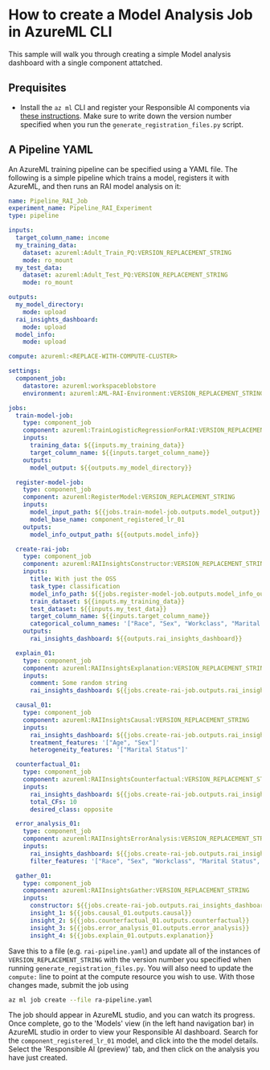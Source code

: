 # How to create a Model Analysis Job in AzureML CLI

This sample will walk you through creating a simple Model analysis dashboard with a single component attatched.

## Prequisites

- Install the ``` az ml ``` CLI and register your Responsible AI components via [these instructions](https://github.com/Azure/RAI-vNext-Preview/blob/main/docs/Setup.md). Make sure to write down the version number specified when you run the `generate_registration_files.py` script.

## A Pipeline YAML

An AzureML training pipeline can be specified using a YAML file.
The following is a simple pipeline which trains a model, registers it with AzureML, and then runs an RAI model analysis on it:

```yaml
name: Pipeline_RAI_Job
experiment_name: Pipeline_RAI_Experiment
type: pipeline

inputs:
  target_column_name: income
  my_training_data:
    dataset: azureml:Adult_Train_PQ:VERSION_REPLACEMENT_STRING
    mode: ro_mount
  my_test_data:
    dataset: azureml:Adult_Test_PQ:VERSION_REPLACEMENT_STRING
    mode: ro_mount

outputs:
  my_model_directory:
    mode: upload
  rai_insights_dashboard:
    mode: upload
  model_info:
    mode: upload

compute: azureml:<REPLACE-WITH-COMPUTE-CLUSTER>

settings:
  component_job:
    datastore: azureml:workspaceblobstore
    environment: azureml:AML-RAI-Environment:VERSION_REPLACEMENT_STRING

jobs:
  train-model-job:
    type: component_job
    component: azureml:TrainLogisticRegressionForRAI:VERSION_REPLACEMENT_STRING
    inputs:
      training_data: ${{inputs.my_training_data}}
      target_column_name: ${{inputs.target_column_name}}
    outputs:
      model_output: ${{outputs.my_model_directory}}

  register-model-job:
    type: component_job
    component: azureml:RegisterModel:VERSION_REPLACEMENT_STRING
    inputs:
      model_input_path: ${{jobs.train-model-job.outputs.model_output}}
      model_base_name: component_registered_lr_01
    outputs:
      model_info_output_path: ${{outputs.model_info}}

  create-rai-job:
    type: component_job
    component: azureml:RAIInsightsConstructor:VERSION_REPLACEMENT_STRING
    inputs:
      title: With just the OSS
      task_type: classification
      model_info_path: ${{jobs.register-model-job.outputs.model_info_output_path}}
      train_dataset: ${{inputs.my_training_data}}
      test_dataset: ${{inputs.my_test_data}}
      target_column_name: ${{inputs.target_column_name}}
      categorical_column_names: '["Race", "Sex", "Workclass", "Marital Status", "Country", "Occupation"]'
    outputs:
      rai_insights_dashboard: ${{outputs.rai_insights_dashboard}}

  explain_01:
    type: component_job
    component: azureml:RAIInsightsExplanation:VERSION_REPLACEMENT_STRING
    inputs:
      comment: Some random string
      rai_insights_dashboard: ${{jobs.create-rai-job.outputs.rai_insights_dashboard}}

  causal_01:
    type: component_job
    component: azureml:RAIInsightsCausal:VERSION_REPLACEMENT_STRING
    inputs:
      rai_insights_dashboard: ${{jobs.create-rai-job.outputs.rai_insights_dashboard}}
      treatment_features: '["Age", "Sex"]'
      heterogeneity_features: '["Marital Status"]'

  counterfactual_01:
    type: component_job
    component: azureml:RAIInsightsCounterfactual:VERSION_REPLACEMENT_STRING
    inputs:
      rai_insights_dashboard: ${{jobs.create-rai-job.outputs.rai_insights_dashboard}}
      total_CFs: 10
      desired_class: opposite

  error_analysis_01:
    type: component_job
    component: azureml:RAIInsightsErrorAnalysis:VERSION_REPLACEMENT_STRING
    inputs:
      rai_insights_dashboard: ${{jobs.create-rai-job.outputs.rai_insights_dashboard}}
      filter_features: '["Race", "Sex", "Workclass", "Marital Status", "Country", "Occupation"]'

  gather_01:
    type: component_job
    component: azureml:RAIInsightsGather:VERSION_REPLACEMENT_STRING
    inputs:
      constructor: ${{jobs.create-rai-job.outputs.rai_insights_dashboard}}
      insight_1: ${{jobs.causal_01.outputs.causal}}
      insight_2: ${{jobs.counterfactual_01.outputs.counterfactual}}
      insight_3: ${{jobs.error_analysis_01.outputs.error_analysis}}
      insight_4: ${{jobs.explain_01.outputs.explanation}}
```
Save this to a file (e.g. `rai-pipeline.yaml`) and update all of the instances of `VERSION_REPLACEMENT_STRING` with the version number you specified when running `generate_registration_files.py`.
You will also need to update the `compute:` line to point at the compute resource you wish to use. With those changes made, submit the job using
```bash
az ml job create --file ra-pipeline.yaml
```
The job should appear in AzureML studio, and you can watch its progress.
Once complete, go to the 'Models' view (in the left hand navigation bar) in AzureML studio in order to view your Responsible AI dashboard.
Search for the `component_registered_lr_01` model, and click into the the model details.
Select the 'Responsible AI (preview)' tab, and then click on the analysis you have just created.